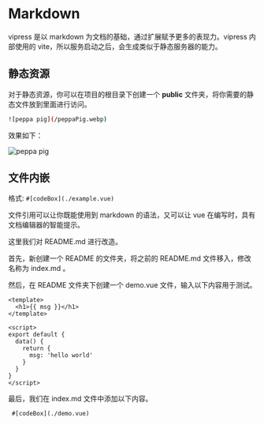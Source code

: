 # Markdown

vipress 是以 markdown 为文档的基础，通过扩展赋予更多的表现力。vipress 内部使用的 vite，所以服务启动之后，会生成类似于静态服务器的能力。

## 静态资源

对于静态资源，你可以在项目的根目录下创建一个 **public** 文件夹，将你需要的静态文件放到里面进行访问。

```sh
![peppa pig](/peppaPig.webp)
```

效果如下：

![peppa pig](/peppaPig.webp)

## 文件内嵌

格式: `#[codeBox](./example.vue)`

文件引用可以让你既能使用到 markdown 的语法，又可以让 vue 在编写时，具有文档编辑器的智能提示。

这里我们对 README.md 进行改造。

首先，新创建一个 README 的文件夹，将之前的 README.md 文件移入，修改名称为 index.md 。

然后，在 README 文件夹下创建一个 demo.vue 文件，输入以下内容用于测试。

```vue
<template>
  <h1>{{ msg }}</h1>
</template>

<script>
export default {
  data() {
    return {
      msg: 'hello world'
    }
  }
}
</script>
```

最后，我们在 index.md 文件中添加以下内容。

```
 #[codeBox](./demo.vue)
```
